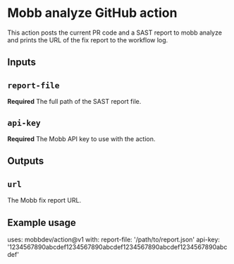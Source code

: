 # Mobb analyze GitHub action

This action posts the current PR code and a SAST report to mobb analyze and prints the URL of the fix report to the workflow log.

## Inputs

## `report-file`

**Required** The full path of the SAST report file.

## `api-key`

**Required** The Mobb API key to use with the action.

## Outputs

## `url`

The Mobb fix report URL.

## Example usage

uses: mobbdev/action@v1
with:
report-file: '/path/to/report.json'
api-key: '1234567890abcdef1234567890abcdef1234567890abcdef1234567890abcdef'
